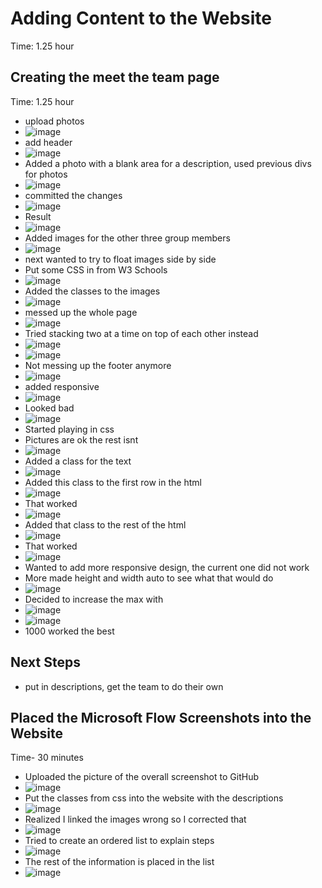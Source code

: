 # Adding Content to the Website
Time: 1.25 hour
## Creating the meet the team page
Time: 1.25 hour
- upload photos
- ![image](https://github.com/MayaIvimey/logs/assets/146374490/4f129346-8dc5-4ffe-8f63-b743a44b9a46)
- add header
- ![image](https://github.com/MayaIvimey/logs/assets/146374490/ea7b30b2-7eda-430a-bfdc-9314748ca71b)
- Added a photo with a blank area for a description, used previous divs for photos
- ![image](https://github.com/MayaIvimey/logs/assets/146374490/24c7aa7e-4679-45bc-b27c-05ba9367ab7e)
- committed the changes
- ![image](https://github.com/MayaIvimey/logs/assets/146374490/5b9ac285-464d-4b7f-bfda-632b1cfd70d1)
- Result
- ![image](https://github.com/MayaIvimey/logs/assets/146374490/bd76d59a-4a8d-4213-a533-b21d8d2179c3)
- Added images for the other three group members
- ![image](https://github.com/MayaIvimey/logs/assets/146374490/49513b8c-367a-452e-837c-17fca04a86af)
- next wanted to try to float images side by side
- Put some CSS in from W3 Schools
- ![image](https://github.com/MayaIvimey/logs/assets/146374490/bca4eb3d-9d0d-4752-aff0-8e8ea268f524)
- Added the classes to the images
- ![image](https://github.com/MayaIvimey/logs/assets/146374490/db671616-39e4-4911-84d4-d05392a7e587)
- messed up the whole page
- ![image](https://github.com/MayaIvimey/logs/assets/146374490/91a4a2fe-0632-46ff-966b-134f509302ac)
- Tried stacking two at a time on top of each other instead
- ![image](https://github.com/MayaIvimey/logs/assets/146374490/ba4378db-9a3d-4c94-a52b-1e9048db4c04)
- ![image](https://github.com/MayaIvimey/logs/assets/146374490/8dd53e3b-8928-4c7e-b823-b28a66b18b95)
- Not messing up the footer anymore
- ![image](https://github.com/MayaIvimey/logs/assets/146374490/526c274c-b0ac-4c9e-957b-6f157f0f675b)
- added responsive
- ![image](https://github.com/MayaIvimey/logs/assets/146374490/5c9c53d6-fed1-4f0f-8a21-014b5081767e)
- Looked bad
- ![image](https://github.com/MayaIvimey/logs/assets/146374490/b94d9119-2d56-4fee-9eb0-1a7774b6db6a)
- Started playing in css
- Pictures are ok the rest isnt
- ![image](https://github.com/MayaIvimey/logs/assets/146374490/1b957c27-6f6c-4a9c-9edc-bfe6ed6a21f9)
- Added a class for the text
- ![image](https://github.com/MayaIvimey/logs/assets/146374490/f9fff325-9ed7-4fd7-807b-00d6df3d1a0d)
- Added this class to the first row in the html
- ![image](https://github.com/MayaIvimey/logs/assets/146374490/c723796e-2a36-4d49-ac9c-189ced7a5eae)
- That worked
- ![image](https://github.com/MayaIvimey/logs/assets/146374490/77717601-c9da-4e95-b9cc-890af0504cb4)
- Added that class to the rest of the html
- ![image](https://github.com/MayaIvimey/logs/assets/146374490/29b9f781-7407-45eb-b50b-e36295f104a7)
- That worked
- ![image](https://github.com/MayaIvimey/logs/assets/146374490/5c060dba-3d13-4cf5-a7bc-1bdb84198700)
- Wanted to add more responsive design, the current one did not work
- More made height and width auto to see what that would do
- ![image](https://github.com/MayaIvimey/logs/assets/146374490/340545cf-ef66-4220-a2f6-f8d37c8a82dc)
- Decided to increase the max with
- ![image](https://github.com/MayaIvimey/logs/assets/146374490/63186bb4-cf02-44a0-9061-254ae5fdfc36)
- ![image](https://github.com/MayaIvimey/logs/assets/146374490/95375263-90c8-4826-a9c6-8140030f536e)
- 1000 worked the best
## Next Steps
- put in descriptions, get the team to do their own

## Placed the Microsoft Flow Screenshots into the Website
Time- 30 minutes
- Uploaded the picture of the overall screenshot to GitHub
- ![image](https://github.com/MayaIvimey/logs/assets/146374490/8bbd85e6-adc3-41e7-b7e2-a0b3100cd3b9)
- Put the classes from css into the website with the descriptions
- ![image](https://github.com/MayaIvimey/logs/assets/146374490/c9492cfb-48af-48b8-8937-f07ad654a035)
- Realized I linked the images wrong so I corrected that
- ![image](https://github.com/MayaIvimey/logs/assets/146374490/d43e196b-9ee4-4216-b81b-d02b58e41da5)
- Tried to create an ordered list to explain steps
- ![image](https://github.com/MayaIvimey/logs/assets/146374490/3d47036d-22b9-4990-aead-f229088650c7)
- The rest of the information is placed in the list
- ![image](https://github.com/MayaIvimey/logs/assets/146374490/788b8df1-f68d-4660-9840-8f826d1b0e33)



